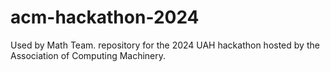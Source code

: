 # acm-hackathon-2024
Used by Math Team.  repository for the 2024 UAH hackathon hosted by the Association of Computing Machinery.
